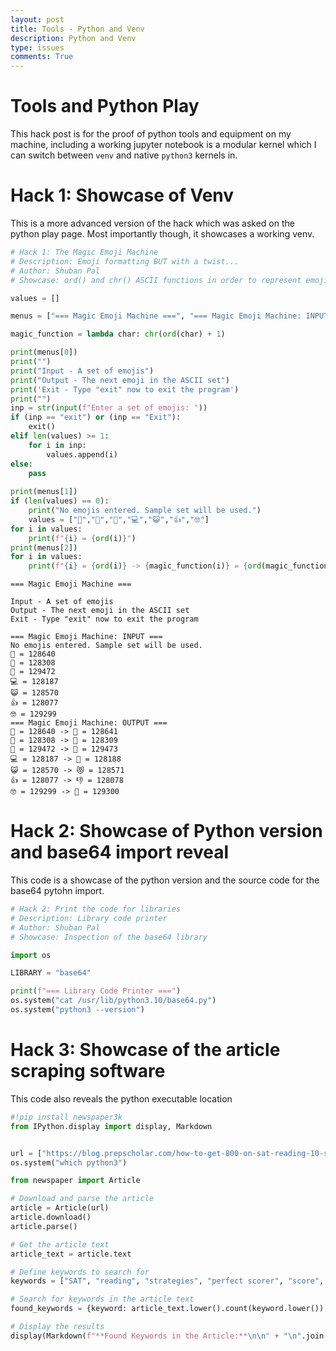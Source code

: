 ```yaml
---
layout: post
title: Tools - Python and Venv
description: Python and Venv
type: issues
comments: True
---
```


# Tools and Python Play

This hack post is for the proof of python tools and equipment on my machine, including a working jupyter notebook is a modular kernel which I can switch between `venv` and native `python3` kernels in.

# Hack 1: Showcase of Venv

This is a more advanced version of the hack which was asked on the python play page. Most importantly though, it showcases a working venv.


```python
# Hack 1: The Magic Emoji Machine
# Description: Emoji formatting BUT with a twist...
# Author: Shuban Pal
# Showcase: ord() and chr() ASCII functions in order to represent emojis into the next emoji in their ASCII set

values = []

menus = ["=== Magic Emoji Machine ===", "=== Magic Emoji Machine: INPUT ===", "=== Magic Emoji Machine: OUTPUT ==="]

magic_function = lambda char: chr(ord(char) + 1)

print(menus[0])
print("")
print("Input - A set of emojis")
print("Output - The next emoji in the ASCII set")
print('Exit - Type "exit" now to exit the program')
print("")
inp = str(input(f"Enter a set of emojis: "))
if (inp == "exit") or (inp == "Exit"):
    exit()
elif len(values) >= 1:
    for i in inp:
        values.append(i)
else:
    pass
    
print(menus[1])
if (len(values) == 0):
    print("No emojis entered. Sample set will be used.")
    values = ["🚀","🔴","🧀","💻","😺","👍","🤓"]
for i in values:
    print(f"{i} = {ord(i)}")
print(menus[2])
for i in values:
    print(f"{i} = {ord(i)} -> {magic_function(i)} = {ord(magic_function(i))}")

```

    === Magic Emoji Machine ===
    
    Input - A set of emojis
    Output - The next emoji in the ASCII set
    Exit - Type "exit" now to exit the program
    
    === Magic Emoji Machine: INPUT ===
    No emojis entered. Sample set will be used.
    🚀 = 128640
    🔴 = 128308
    🧀 = 129472
    💻 = 128187
    😺 = 128570
    👍 = 128077
    🤓 = 129299
    === Magic Emoji Machine: OUTPUT ===
    🚀 = 128640 -> 🚁 = 128641
    🔴 = 128308 -> 🔵 = 128309
    🧀 = 129472 -> 🧁 = 129473
    💻 = 128187 -> 💼 = 128188
    😺 = 128570 -> 😻 = 128571
    👍 = 128077 -> 👎 = 128078
    🤓 = 129299 -> 🤔 = 129300


# Hack 2: Showcase of Python version and base64 import reveal

This code is a showcase of the python version and the source code for the base64 pytohn import.


```python
# Hack 2: Print the code for libraries
# Description: Library code printer
# Author: Shuban Pal
# Showcase: Inspection of the base64 library

import os

LIBRARY = "base64"

print(f"=== Library Code Printer ===")
os.system("cat /usr/lib/python3.10/base64.py")
os.system("python3 --version")
```

# Hack 3: Showcase of the article scraping software

This code also reveals the python executable location


```python
#!pip install newspaper3k
from IPython.display import display, Markdown


url = ["https://blog.prepscholar.com/how-to-get-800-on-sat-reading-10-strategies-by-a-perfect-scorer"]
os.system("which python3")

from newspaper import Article

# Download and parse the article
article = Article(url)
article.download()
article.parse()

# Get the article text
article_text = article.text

# Define keywords to search for
keywords = ["SAT", "reading", "strategies", "perfect scorer", "score", "tips"]

# Search for keywords in the article text
found_keywords = {keyword: article_text.lower().count(keyword.lower()) for keyword in keywords}

# Display the results
display(Markdown(f"**Found Keywords in the Article:**\n\n" + "\n".join([f"- **{keyword}**: {count}" for keyword, count in found_keywords.items()])))




```
